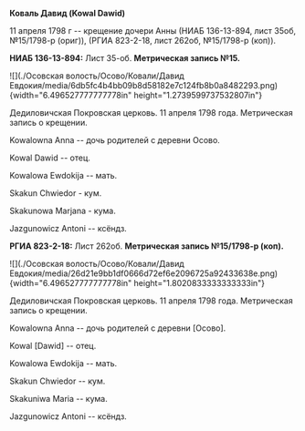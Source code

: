 **Коваль Давид (Kowal Dawid)**

11 апреля 1798 г -- крещение дочери Анны (НИАБ 136-13-894, лист 35об,
№15/1798-р (ориг)), (РГИА 823-2-18, лист 262об, №15/1798-р (коп)).

**НИАБ 136-13-894:** Лист 35-об. **Метрическая запись №15.**

![](./Осовская волость/Осово/Ковали/Давид Евдокия/media/6db5fc4b4bb09b8d58182e7c124fb8b0a8482293.png){width="6.496527777777778in"
height="1.2739599737532807in"}

Дедиловичская Покровская церковь. 11 апреля 1798 года. Метрическая
запись о крещении.

Kowalowna Anna -- дочь родителей с деревни Осовo.

Kowal Dawid -- отец.

Kowalowa Ewdokija -- мать.

Skakun Chwiedor - кум.

Skakunowa Marjana - кума.

Jazgunowicz Antoni -- ксёндз.

**РГИА 823-2-18:** Лист 262об. **Метрическая запись №15/1798-р (коп).**

![](./Осовская волость/Осово/Ковали/Давид Евдокия/media/26d21e9bb1df0666d72ef6e2096725a92433638e.png){width="6.496527777777778in"
height="1.8020833333333333in"}

Дедиловичская Покровская церковь. 11 апреля 1798 года. Метрическая
запись о крещении.

Kowalowna Anna -- дочь родителей с деревни \[Осово\].

Kowal \[Dawid\] -- отец.

Kowalowa Ewdokija -- мать.

Skakun Chwiedor -- кум.

Skakuniwa Maria -- кума.

Jazgunowicz Antoni -- ксёндз.
